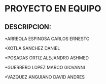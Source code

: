 PROYECTO EN EQUIPO
=========================

DESCRIPCION:
------------------------

*ARREOLA ESPINOSA CARLOS ERNESTO

*XOTLA SANCHEZ DANIEL

*POSADAS ORTIZ ALEJANDRO ASHMED

*GUERRERO LOPEZ MARCO GIOVANNI

*VAZQUEZ ANGUIANO DAVID ANDRES
